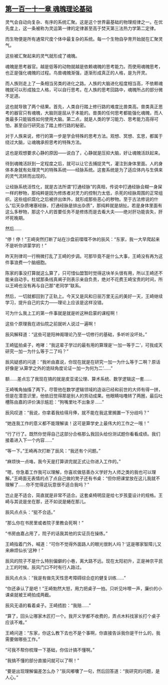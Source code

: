 ## [第一百一十一章 魂魄理论基础](https://www.xxbiquge.com/11_11207/8880478.html)


  灵气会自动向复杂、有序的系统汇聚。这是这个世界最基础的物理规律之一。在优先度上，这一条被称为灵运第一律的定律甚至高于焚天第三法热力学第二定律。

  而生物便是所有通常尺度个体中最复杂的系统。每一个生物自孕育开始就在汇聚灵气。

  这些被汇聚起来的灵气就形成了魂魄。

  魂魄是思考器官。越是低等的动物就越是依赖魂魄的思考能力。而使用魂魄思考，也正是强化魂魄的过程。鸟兽魂魄渐强，逐渐形成真正的人格，是为开灵。

  而人族则走上了一条相当另类的进化之路。人族的大脑进化程度相当高，不依赖魂魄就可以形成独立人格，可以自行思考。在人族的思考回路中，魂魄所占的部分微不足道。

  这也就导致了两个结果。首先，人类自行踏上修行路的难度比兽类高。兽类真正思考的器官只有魂魄，大脑则是屈从于本能的。兽类的任何思考都能强化魂魄，而人类最多只能锻炼如何使用大脑。第二点，就是人类的学习能力、思考能力高得可怕，甚至自行研究出了踏上修行路的秘密。

  对于人族来说，修行的第一步是学会特殊的思考方法。观想、冥想、玄思，都属于绕过大脑，让魂魄承担思考的特殊方法。

  这也是观想要求心静的原因——说白了，心静就是压抑大脑，好让魂魄活跃起来。

  待到魂魄活跃到一定程度之后，就可以让它去捕捉灵气，灌注到身体里面。人的身体本身就有处理灵气的特殊系统——经脉系统。这套系统是为了适应体内与生俱来的灵气流转而出现的。

  让经脉系统活性化，就是古法所谓“打通经脉”的真相，传说中打通经脉会糊一身屎一样的秽物，那纯粹是因为修炼者对灵力的控制力太低，杀死的经脉周围的正常组织。这些组织腐化之后被挤出体外，就形成那些恶心的秽物。至于古法修说的什么“后天杂质堵塞经脉，打通经脉是排出杂质”，那纯粹就是胡扯。若是身体里面有这么多秽物，那这个人的首要任务不是修炼而是去看大夫——绝对肝功能丧失，肝坏死晚期。

  然后……

  “停！停！”王崎突然打断了站在沙盘前喋喋不休的辰风：“东家，我一大早爬起来不是听你讲蒙学的！”

  昨天刑律司一行稍微打乱了王崎的步调。可那毕竟不是什么大事，王崎没有再为这件事浪费一个脑细胞。

  陈家的事没打算就这么算了，只可惜仙盟暂时觉得这块羊头很有用，所以王崎还不能亲自动手。杜斌那条线真阐子则表示亲自负责，绝对不花费王崎宝贵的时间，所以王崎也没有再与自己那“老同学”联系。

  然后，一切就都回到了正轨上。今天又是风和日丽万里无云的美好一天，王崎继续学习，提升自己的实力——理论上应该是这样没错。

  可为什么我上工的第一件事就是就是听这种启蒙的课程啊！

  这些个原理我在进仙院之前就听人说过一遍啊！

  辰风解释道：“这些可是阳神阁理论乃至一切修行的基础，多听听没坏处。”

  王崎猛拍桌子，咆哮：“我这辈子学过的最有用的算理是‘一加一等于二’，可我成天研究一加一为什么等于二了吗？”

  辰风疑惑的问道：“我听由嘉说，你现在就是在研究一加一为什么等于二啊？原话好像是‘从算学之外的诡辩角度论证一加一为何为二’……”

  额……差点忘了我现在搞的就是皮亚诺公理、算术系统、数学逻辑这一套……

  王崎嘴角抽搐了两下。尽管他在数学逻辑领域的造诣已经和前世的大师有得一拼，但是在潜意识里，他依旧觉得那是别人的劳动成果。他眼睛咕噜转了两圈，最后吐槽陈由嘉的评价演示尴尬：“狗嘴里吐不出象牙……”

  辰风叹道：“我说，你拿着我给得月俸，就不能在我这里搁置一下分歧吗？”

  “她连我工作的意义都不能理解诶！这可是算学史上最伟大的工作之一哦！”

  “行了行了。既然你觉得自己这部分合格那么我回头给份测试题你看看成绩。我们接着进入下一个内容……”

  “等一下。”王崎再次打断了辰风：“我还有个问题。”

  “麻烦快一点咯，我今天是打算讲完就正式让你进入工作的。”

  “嗯，你急着工作我可以理解，你喜欢做慈善办义学好为人师之类的我也可以理解。”王崎面无表情的点了点自己做的凳子还有书桌：“但你把课堂放在这儿我就不理解了……你不觉得这玩意很不适合我吗？”

  岂止是不适合，简直就是非常不适合。这套桌椅明显是给七岁孩童设计的规格。王崎与其说是坐在那，还不如说是蜷在那儿。

  辰风点点头：“挺不合适。”

  “那么你在书房里或者院子里教会死啊！”

  “书房由嘉占用了，院子的话我其他的实证员在操练。”

  王崎指着门外，喊道：“可你不觉得外面路人的眼光很刺人吗？‘这是哪家智障儿又来麻烦仙长’这种！”

  辰风的院子不是什么特别偏僻的小巷，离大路不远。现在太阳初升，正是神京平民上工的时候。辰风门口不时有行人路过。

  辰风点点头：“我是有做先天性思考障碍综合症的健复训练……”

  “你还承认了是吧！”王崎勃然大怒，用力把桌子一拍。只听见咔嚓一声，廉价的小课桌就被王崎拍成两截。

  辰风无语的看着桌子。王崎捂脸：“我赔……”

  “算了，回头让哪家木匠打一个。我开义学都不收费的，弄点木料找家长打个桌子应该不难。”

  王崎问道：“东家，你这么教下去也不是个事啊，你直接告诉我你是干什么的，我需要做哪些工作。”

  “可我不帮你梳理一下基础，你估计搞不懂啊。”

  “我搞不懂的部分直接问就可以了啊！”

  “要是出现理解偏差怎么办？”辰风嘟囔了一句，然后回答道：“我研究的问题，是人心。”

  
